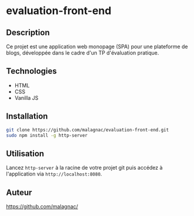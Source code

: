 # evaluation-front-end

## Description
Ce projet est une application web monopage (SPA) pour une plateforme de blogs,
développée dans le cadre d'un TP d'évaluation pratique.

## Technologies
- HTML
- CSS
- Vanilla JS

## Installation

```bash
git clone https://github.com/malagnac/evaluation-front-end.git
sudo npm install -g http-server
```

## Utilisation
Lancez ```http-server``` à la racine de votre projet git puis accédez à
l'application via ```http://localhost:8080```.

## Auteur
https://github.com/malagnac/
